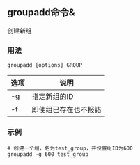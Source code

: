 ## groupadd命令&

创建新组

### 用法

```
groupadd [options] GROUP
```

| 选项 | 说明                 |
| ---- | -------------------- |
| -g   | 指定新组的ID         |
| -f   | 即使组已存在也不报错 |
### 示例

```shell
# 创建一个组，名为test_group，并设置组ID为600
groupadd -g 600 test_group
```
